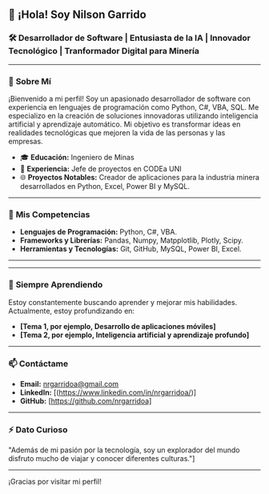 ## 👋 ¡Hola! Soy Nilson Garrido

### 🛠️ **Desarrollador de Software | Entusiasta de la IA | Innovador Tecnológico | Tranformador Digital para Minería**

---

### 🌟 **Sobre Mí**

¡Bienvenido a mi perfil! Soy un apasionado desarrollador de software con experiencia en lenguajes de programación como Python, C#, VBA, SQL. Me especializo en la creación de soluciones innovadoras utilizando inteligencia artificial y aprendizaje automático. Mi objetivo es transformar ideas en realidades tecnológicas que mejoren la vida de las personas y las empresas.

- 🎓 **Educación:** Ingeniero de Minas
- 💼 **Experiencia:** Jefe de proyectos en CODEa UNI
- 🌐 **Proyectos Notables:** Creador de aplicaciones para la industria minera desarrollados en Python, Excel, Power BI y MySQL.

---

### 🚀 **Mis Competencias**

- **Lenguajes de Programación:** Python, C#, VBA.
- **Frameworks y Librerías:** Pandas, Numpy, Matpplotlib, Plotly, Scipy.
- **Herramientas y Tecnologías:** Git, GitHub, MySQL, Power BI, Excel.

---
<!--
### 📈 **Proyectos Destacados**

#### 📊 **[Nombre del Proyecto 1]**
Una breve descripción del proyecto, sus objetivos y tecnologías utilizadas.

#### 🔍 **[Nombre del Proyecto 2]**
Otra breve descripción de un proyecto, destacando su impacto y las habilidades aplicadas.
-->

---

### 🧠 **Siempre Aprendiendo**

Estoy constantemente buscando aprender y mejorar mis habilidades. Actualmente, estoy profundizando en:
- **[Tema 1, por ejemplo, Desarrollo de aplicaciones móviles]**
- **[Tema 2, por ejemplo, Inteligencia artificial y aprendizaje profundo]**

---

### 📫 **Contáctame**

- **Email:** nrgarridoa@gmail.com
- **LinkedIn:** [(https://www.linkedin.com/in/nrgarridoa/)]
- **GitHub:** [https://github.com/nrgarridoa]

---

### ⚡ **Dato Curioso**

"Además de mi pasión por la tecnología, soy un explorador del mundo disfruto mucho de viajar y conocer diferentes culturas."]

---

¡Gracias por visitar mi perfil!

